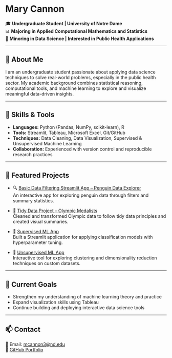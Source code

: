 # Mary Cannon

🎓 **Undergraduate Student | University of Notre Dame**  
📊 **Majoring in Applied Computational Mathematics and Statistics**  
🧠 **Minoring in Data Science | Interested in Public Health Applications**

---

## 👋 About Me  
I am an undergraduate student passionate about applying data science techniques to solve real-world problems, especially in the public health sector. My academic background combines statistical reasoning, computational tools, and machine learning to explore and visualize meaningful data-driven insights.

---

## 🧠 Skills & Tools
- **Languages:** Python (Pandas, NumPy, scikit-learn), R  
- **Tools:** Streamlit, Tableau, Microsoft Excel, Git/GitHub  
- **Techniques:** Data Cleaning, Data Visualization, Supervised & Unsupervised Machine Learning  
- **Collaboration:** Experienced with version control and reproducible research practices  

---

## 📂 Featured Projects
- 🔍 [Basic Data Filtering Streamlit App – Penguin Data Explorer](https://github.com/Mcannon3/CANNON-Data-Science-Portfolio/tree/main/basic_streamlit_app)  
  An interactive app for exploring penguin data through filters and summary statistics.

- 🏅 [Tidy Data Project – Olympic Medalists](https://github.com/Mcannon3/CANNON-Data-Science-Portfolio/tree/main/TidyData-Project)  
  Cleaned and transformed Olympic data to follow tidy data principles and created visual summaries.

- 🤖 [Supervised ML App](https://github.com/Mcannon3/CANNON-Data-Science-Portfolio/tree/main/MLStreamlitApp)  
  Built a Streamlit application for applying classification models with hyperparameter tuning.

- 🔎 [Unsupervised ML App](https://github.com/Mcannon3/CANNON-Data-Science-Portfolio/tree/main/UnsupervisedMLApp)  
  Interactive tool for exploring clustering and dimensionality reduction techniques on custom datasets.

---

## 🎯 Current Goals
- Strengthen my understanding of machine learning theory and practice  
- Expand visualization skills using Tableau  
- Continue building and deploying interactive data science tools  

---

## 📫 Contact
📧 Email: [mcannon3@nd.edu](mailto:mcannon3@nd.edu)  
🔗 [GitHub Portfolio](https://github.com/Mcannon3/CANNON-Data-Science-Portfolio)


